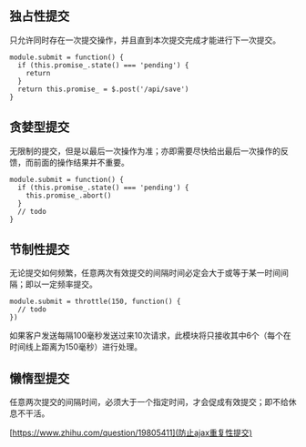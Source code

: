 ## 独占性提交
只允许同时存在一次提交操作，并且直到本次提交完成才能进行下一次提交。  
```
module.submit = function() {
  if (this.promise_.state() === 'pending') {
    return
  }
  return this.promise_ = $.post('/api/save')
}
```
## 贪婪型提交
无限制的提交，但是以最后一次操作为准；亦即需要尽快给出最后一次操作的反馈，而前面的操作结果并不重要。  
```
module.submit = function() {
  if (this.promise_.state() === 'pending') {
    this.promise_.abort()
  }
  // todo
}
```


## 节制性提交
无论提交如何频繁，任意两次有效提交的间隔时间必定会大于或等于某一时间间隔；即以一定频率提交。  
```
module.submit = throttle(150, function() {
  // todo
})
```
如果客户发送每隔100毫秒发送过来10次请求，此模块将只接收其中6个（每个在时间线上距离为150毫秒）进行处理。  

## 懒惰型提交
任意两次提交的间隔时间，必须大于一个指定时间，才会促成有效提交；即不给休息不干活。 


[https://www.zhihu.com/question/19805411](防止ajax重复性提交)
